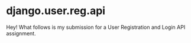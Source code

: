 # django.user.reg.api

Hey!
What follows is my submission for a User Registration and Login API assignment.
